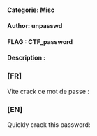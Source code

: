 #### Categorie: Misc
#### **Author**: unpasswd 
#### **FLAG** : CTF_**password** 

#### Description :
### [FR]
Vite crack ce mot de passe :
### [EN]
Quickly crack this password:
